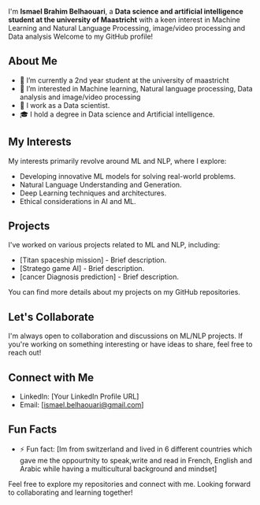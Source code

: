 I'm **Ismael Brahim Belhaouari**, a **Data science and artificial intelligence student at the university of Maastricht** with a keen interest in Machine Learning and Natural Language Processing, image/video processing and Data analysis Welcome to my GitHub profile!

## About Me

- 🌱 I’m currently a 2nd year student at the university of maastricht  
- 👀 I’m interested in Machine learning, Natural language processing, Data analysis and image/video processing 
- 💼 I work as a Data scientist.
- 🎓 I hold a degree in Data science and Artificial intelligence.

## My Interests

My interests primarily revolve around ML and NLP, where I explore:

- Developing innovative ML models for solving real-world problems.
- Natural Language Understanding and Generation.
- Deep Learning techniques and architectures.
- Ethical considerations in AI and ML.

## Projects

I've worked on various projects related to ML and NLP, including:

- [Titan spaceship mission] - Brief description.
- [Stratego game AI] - Brief description.
- [cancer Diagnosis prediction] - Brief description.

You can find more details about my projects on my GitHub repositories.

## Let's Collaborate

I'm always open to collaboration and discussions on ML/NLP projects. If you're working on something interesting or have ideas to share, feel free to reach out!

## Connect with Me

- LinkedIn: [Your LinkedIn Profile URL]
- Email: [ismael.belhaouari@gmail.com]

## Fun Facts

- ⚡ Fun fact: [Im from switzerland and lived in 6 different countries which gave me the oppourtnity to speak,write and read in French, English and Arabic while having a multicultural background and mindset]

Feel free to explore my repositories and connect with me. Looking forward to collaborating and learning together!

<!---
ismaelbelhaouari/ismaelbelhaouari is a ✨ special ✨ repository because its `README.md` (this file) appears on your GitHub profile.
You can click the Preview link to take a look at your changes.
--->
